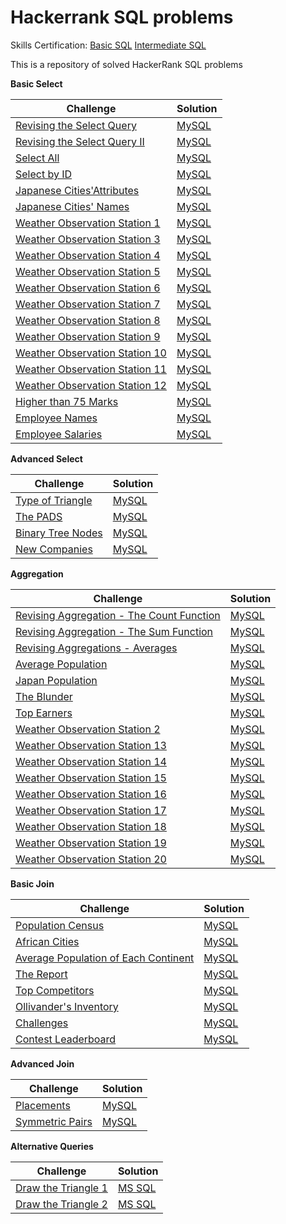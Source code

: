# Hackerrank SQL problems

Skills Certification:
[Basic SQL](https://www.hackerrank.com/certificates/588df92a6b97)
[Intermediate SQL](https://www.hackerrank.com/certificates/c0a60b888983)

This is a repository of solved HackerRank SQL problems

<b>Basic Select</b>

| Challenge  | Solution |
| ------------- | ------------- |
| [Revising the Select Query](https://www.hackerrank.com/challenges/revising-the-select-query/problem?isFullScreen=true)  | [MySQL](https://github.com/apmiravite/SQL/blob/Basic/Revising%20the%20select%20query.sql)  |
| [Revising the Select Query II](https://www.hackerrank.com/challenges/revising-the-select-query-2/problem?isFullScreen=true)  | [MySQL](https://github.com/apmiravite/SQL/blob/Basic/Revising%20the%20select%20query%20II.sql)  | 
| [Select All](https://www.hackerrank.com/challenges/select-all-sql/problem?isFullScreen=true)  | [MySQL](https://github.com/apmiravite/SQL/blob/Basic/Select%20all.sql)  | 
| [Select by ID](https://www.hackerrank.com/challenges/select-by-id/problem?isFullScreen=true)  | [MySQL](https://github.com/apmiravite/SQL/blob/Basic/Select%20by%20ID.sql)  | 
| [Japanese Cities'Attributes](https://www.hackerrank.com/challenges/japanese-cities-attributes/problem?isFullScreen=true)  | [MySQL](https://github.com/apmiravite/SQL/blob/Basic/Japanese%20cities%20attributes.sql)  | 
| [Japanese Cities' Names](https://www.hackerrank.com/challenges/japanese-cities-name/problem?isFullScreen=true)  | [MySQL](https://github.com/apmiravite/SQL/blob/Basic/Japanese%20cities%20names.sql)  | 
| [Weather Observation Station 1](https://www.hackerrank.com/challenges/weather-observation-station-1/problem?isFullScreen=true)  | [MySQL](https://github.com/apmiravite/SQL/blob/Basic/Weather%20observation%20station%2001.sql)  | 
| [Weather Observation Station 3](https://www.hackerrank.com/challenges/weather-observation-station-3/problem?isFullScreen=true)  | [MySQL](https://github.com/apmiravite/SQL/blob/Basic/Weather%20observation%20station%2003.sql)  | 
| [Weather Observation Station 4](https://www.hackerrank.com/challenges/weather-observation-station-4/problem?isFullScreen=true)  | [MySQL](https://github.com/apmiravite/SQL/blob/Basic/Weather%20observation%20station%2004.sql)  | 
| [Weather Observation Station 5](https://www.hackerrank.com/challenges/weather-observation-station-5/problem?isFullScreen=true)  | [MySQL](https://github.com/apmiravite/SQL/blob/Intermediate/Weather%20observation%20station%2005.sql)  | 
| [Weather Observation Station 6](https://www.hackerrank.com/challenges/weather-observation-station-6/problem?isFullScreen=true)  | [MySQL](https://github.com/apmiravite/SQL/blob/Basic/Weather%20observation%20station%2006.sql)  | 
| [Weather Observation Station 7](https://www.hackerrank.com/challenges/weather-observation-station-7/problem?isFullScreen=true)  | [MySQL](https://github.com/apmiravite/SQL/blob/Basic/Weather%20observation%20station%2007.sql)  | 
| [Weather Observation Station 8](https://www.hackerrank.com/challenges/weather-observation-station-8/problem?isFullScreen=true)  | [MySQL](https://github.com/apmiravite/SQL/blob/Basic/Weather%20observation%20station%2008.sql)  | 
| [Weather Observation Station 9](https://www.hackerrank.com/challenges/weather-observation-station-9/problem?isFullScreen=true)  | [MySQL](https://github.com/apmiravite/SQL/blob/Basic/Weather%20observation%20station%2009.sql)  | 
| [Weather Observation Station 10](https://www.hackerrank.com/challenges/weather-observation-station-10/problem?isFullScreen=true)  | [MySQL](https://github.com/apmiravite/SQL/blob/Basic/Weather%20observation%20station%2010.sql)  | 
| [Weather Observation Station 11](https://www.hackerrank.com/challenges/weather-observation-station-11/problem?isFullScreen=true)  | [MySQL](https://github.com/apmiravite/SQL/blob/Basic/Weather%20observation%20station%2011.sql)  | 
| [Weather Observation Station 12](https://www.hackerrank.com/challenges/weather-observation-station-12/problem?isFullScreen=true)  | [MySQL](https://github.com/apmiravite/SQL/blob/Basic/Weather%20observation%20station%2012.sql)  | 
| [Higher than 75 Marks](https://www.hackerrank.com/challenges/more-than-75-marks/problem?isFullScreen=true)  | [MySQL](https://github.com/apmiravite/SQL/blob/Basic/Higher%20than%2075%20marks.sql)  | 
| [Employee Names](https://www.hackerrank.com/challenges/name-of-employees/problem?isFullScreen=true)  | [MySQL](https://github.com/apmiravite/SQL/blob/Basic/Employee%20names.sql)  | 
| [Employee Salaries](https://www.hackerrank.com/challenges/salary-of-employees/problem?isFullScreen=true)  | [MySQL](https://github.com/apmiravite/SQL/blob/Basic/Employee%20salaries.sql)  | 


<b>Advanced Select</b>

| Challenge  | Solution |
| ------------- | ------------- |
| [Type of Triangle](https://www.hackerrank.com/challenges/what-type-of-triangle/problem?isFullScreen=true)  | [MySQL](https://github.com/apmiravite/SQL/blob/Basic/Type%20of%20triangle.sql)  |
| [The PADS](https://www.hackerrank.com/challenges/the-pads/problem?isFullScreen=true)  | [MySQL](https://github.com/apmiravite/SQL/blob/Basic/The%20PADS.sql)  | 
| [Binary Tree Nodes](https://www.hackerrank.com/challenges/binary-search-tree-1/problem?isFullScreen=true)  | [MySQL](https://github.com/apmiravite/SQL/blob/Intermediate/Binary%20tree%20nodes.sql)  | 
| [New Companies](https://www.hackerrank.com/challenges/the-company/problem?isFullScreen=true)  | [MySQL](https://github.com/apmiravite/SQL/blob/Intermediate/New%20companies.sql)  | 

<b>Aggregation</b>

| Challenge  | Solution |
| ------------- | ------------- |
| [Revising Aggregation - The Count Function](https://www.hackerrank.com/challenges/revising-aggregations-the-count-function/problem?isFullScreen=true)  | [MySQL](https://github.com/apmiravite/SQL/blob/Basic/Revising%20aggregations%20-%20the%20count%20function.sql)  |
| [Revising Aggregation - The Sum Function](https://www.hackerrank.com/challenges/revising-aggregations-sum/problem?isFullScreen=true)  | [MySQL](https://github.com/apmiravite/SQL/blob/Basic/Revising%20aggregations%20-%20the%20sum%20function.sql)  | 
| [Revising Aggregations - Averages](https://www.hackerrank.com/challenges/revising-aggregations-the-average-function/problem?isFullScreen=true)  | [MySQL](https://github.com/apmiravite/SQL/blob/Basic/Revising%20aggregations%20-%20averages.sql)  | 
| [Average Population](https://www.hackerrank.com/challenges/average-population/problem?isFullScreen=true)  | [MySQL](https://github.com/apmiravite/SQL/blob/Basic/Average%20population.sql)  |
| [Japan Population](https://www.hackerrank.com/challenges/japan-population/problem?isFullScreen=true)  | [MySQL](https://github.com/apmiravite/SQL/blob/Basic/Japan%20population.sql)  |
| [The Blunder](https://www.hackerrank.com/challenges/the-blunder/problem?isFullScreen=true)  | [MySQL](https://github.com/apmiravite/SQL/blob/Basic/The%20blunder.sql)  |
| [Top Earners](https://www.hackerrank.com/challenges/earnings-of-employees/problem?isFullScreen=true)  | [MySQL](https://github.com/apmiravite/SQL/blob/Basic/Top%20earners.sql)  |
| [Weather Observation Station 2](https://www.hackerrank.com/challenges/weather-observation-station-2/problem?isFullScreen=true)  | [MySQL](https://github.com/apmiravite/SQL/blob/Basic/Weather%20observation%20station%2002.sql)  | 
| [Weather Observation Station 13](https://www.hackerrank.com/challenges/weather-observation-station-13/problem?isFullScreen=true)  | [MySQL](https://github.com/apmiravite/SQL/blob/Basic/Weather%20observation%20station%2013.sql)  | 
| [Weather Observation Station 14](https://www.hackerrank.com/challenges/weather-observation-station-14/problem?isFullScreen=true)  | [MySQL](https://github.com/apmiravite/SQL/blob/Basic/Weather%20observation%20station%2014.sql)  | 
| [Weather Observation Station 15](https://www.hackerrank.com/challenges/weather-observation-station-15/problem?isFullScreen=true)  | [MySQL](https://github.com/apmiravite/SQL/blob/Basic/Weather%20observation%20station%2015.sql)  | 
| [Weather Observation Station 16](https://www.hackerrank.com/challenges/weather-observation-station-16/problem?isFullScreen=true)  | [MySQL](https://github.com/apmiravite/SQL/blob/Basic/Weather%20observation%20station%2016.sql)  | 
| [Weather Observation Station 17](https://www.hackerrank.com/challenges/weather-observation-station-17/problem?isFullScreen=true)  | [MySQL](https://github.com/apmiravite/SQL/blob/Basic/Weather%20observation%20station%2017.sql)  | 
| [Weather Observation Station 18](https://www.hackerrank.com/challenges/weather-observation-station-18/problem?isFullScreen=true)  | [MySQL](https://github.com/apmiravite/SQL/blob/Basic/Weather%20observation%20station%2018.sql)  | 
| [Weather Observation Station 19](https://www.hackerrank.com/challenges/weather-observation-station-19/problem?isFullScreen=true)  | [MySQL](https://github.com/apmiravite/SQL/blob/Basic/Weather%20observation%20station%2019.sql)  | 
| [Weather Observation Station 20](https://www.hackerrank.com/challenges/weather-observation-station-20/problem?isFullScreen=true)  | [MySQL](https://github.com/apmiravite/SQL/blob/Intermediate/Weather%20observation%20station%2020.sql)  | 

<b>Basic Join</b>

| Challenge  | Solution |
| ------------- | ------------- |
| [Population Census](https://www.hackerrank.com/challenges/asian-population/problem?isFullScreen=true)  | [MySQL](https://github.com/apmiravite/SQL/blob/Basic/Population%20census.sql)  |
| [African Cities](https://www.hackerrank.com/challenges/african-cities/problem?isFullScreen=true)  | [MySQL](https://github.com/apmiravite/SQL/blob/Basic/African%20cities.sql)  | 
| [Average Population of Each Continent](https://www.hackerrank.com/challenges/average-population-of-each-continent/problem?isFullScreen=true)  | [MySQL](https://github.com/apmiravite/SQL/blob/Basic/Average%20population%20of%20each%20continent.sql)  | 
| [The Report](https://www.hackerrank.com/challenges/the-report/problem?isFullScreen=true)  | [MySQL](https://github.com/apmiravite/SQL/blob/Intermediate/The%20report.sql)  | 
| [Top Competitors](https://www.hackerrank.com/challenges/full-score/problem?isFullScreen=true)  | [MySQL](https://github.com/apmiravite/SQL/blob/Intermediate/Top%20competitors.sql)  | 
| [Ollivander's Inventory](https://www.hackerrank.com/challenges/harry-potter-and-wands/problem?isFullScreen=true)  | [MySQL](https://github.com/apmiravite/SQL/blob/Intermediate/Ollivander's%20inventory.sql)  | 
| [Challenges](https://www.hackerrank.com/challenges/challenges/problem?isFullScreen=true)  | [MySQL](https://github.com/apmiravite/SQL/blob/Intermediate/Challenges.sql)  | 
| [Contest Leaderboard](https://www.hackerrank.com/challenges/contest-leaderboard/problem?isFullScreen=true)  | [MySQL](https://github.com/apmiravite/SQL/blob/Intermediate/Contest%20leaderboard.sql)  | 

<b>Advanced Join</b>

| Challenge  | Solution |
| ------------- | ------------- |
| [Placements](https://www.hackerrank.com/challenges/placements/problem?isFullScreen=true)  | [MySQL](https://github.com/apmiravite/SQL/blob/Intermediate/Placements.sql)  |
| [Symmetric Pairs](https://www.hackerrank.com/challenges/symmetric-pairs/problem?isFullScreen=true)  | [MySQL](https://github.com/apmiravite/SQL/blob/Intermediate/Symmetric%20pairs.sql)  | 

<b>Alternative Queries</b>

| Challenge  | Solution |
| ------------- | ------------- |
| [Draw the Triangle 1](https://www.hackerrank.com/challenges/draw-the-triangle-1/problem?isFullScreen=true)  | [MS SQL](https://github.com/apmiravite/SQL/blob/Advanced/Draw%20the%20triangle%201.sql)  |
| [Draw the Triangle 2](https://www.hackerrank.com/challenges/draw-the-triangle-2/problem?isFullScreen=true)  | [MS SQL](https://github.com/apmiravite/SQL/blob/Advanced/Draw%20the%20triangle%202.sql)  | 
